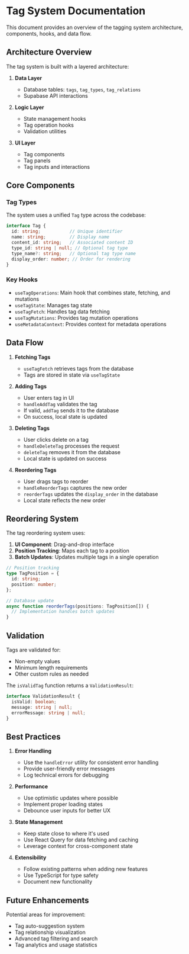 
# Tag System Documentation

This document provides an overview of the tagging system architecture, components, hooks, and data flow.

## Architecture Overview

The tag system is built with a layered architecture:

1. **Data Layer**
   - Database tables: `tags`, `tag_types`, `tag_relations`
   - Supabase API interactions

2. **Logic Layer**
   - State management hooks
   - Tag operation hooks
   - Validation utilities

3. **UI Layer**
   - Tag components
   - Tag panels
   - Tag inputs and interactions

## Core Components

### Tag Types

The system uses a unified `Tag` type across the codebase:

```typescript
interface Tag {
  id: string;           // Unique identifier
  name: string;         // Display name
  content_id: string;   // Associated content ID
  type_id: string | null; // Optional tag type
  type_name?: string;   // Optional tag type name
  display_order: number; // Order for rendering
}
```

### Key Hooks

- `useTagOperations`: Main hook that combines state, fetching, and mutations
- `useTagState`: Manages tag state
- `useTagFetch`: Handles tag data fetching
- `useTagMutations`: Provides tag mutation operations
- `useMetadataContext`: Provides context for metadata operations

## Data Flow

1. **Fetching Tags**
   - `useTagFetch` retrieves tags from the database
   - Tags are stored in state via `useTagState`

2. **Adding Tags**
   - User enters tag in UI
   - `handleAddTag` validates the tag
   - If valid, `addTag` sends it to the database
   - On success, local state is updated

3. **Deleting Tags**
   - User clicks delete on a tag
   - `handleDeleteTag` processes the request
   - `deleteTag` removes it from the database
   - Local state is updated on success

4. **Reordering Tags**
   - User drags tags to reorder
   - `handleReorderTags` captures the new order
   - `reorderTags` updates the `display_order` in the database
   - Local state reflects the new order

## Reordering System

The tag reordering system uses:

1. **UI Component**: Drag-and-drop interface
2. **Position Tracking**: Maps each tag to a position
3. **Batch Updates**: Updates multiple tags in a single operation

```typescript
// Position tracking
type TagPosition = {
  id: string;
  position: number;
};

// Database update
async function reorderTags(positions: TagPosition[]) {
  // Implementation handles batch updates
}
```

## Validation

Tags are validated for:
- Non-empty values
- Minimum length requirements
- Other custom rules as needed

The `isValidTag` function returns a `ValidationResult`:

```typescript
interface ValidationResult {
  isValid: boolean;
  message: string | null;
  errorMessage: string | null;
}
```

## Best Practices

1. **Error Handling**
   - Use the `handleError` utility for consistent error handling
   - Provide user-friendly error messages
   - Log technical errors for debugging

2. **Performance**
   - Use optimistic updates where possible
   - Implement proper loading states
   - Debounce user inputs for better UX

3. **State Management**
   - Keep state close to where it's used
   - Use React Query for data fetching and caching
   - Leverage context for cross-component state

4. **Extensibility**
   - Follow existing patterns when adding new features
   - Use TypeScript for type safety
   - Document new functionality

## Future Enhancements

Potential areas for improvement:
- Tag auto-suggestion system
- Tag relationship visualization
- Advanced tag filtering and search
- Tag analytics and usage statistics
